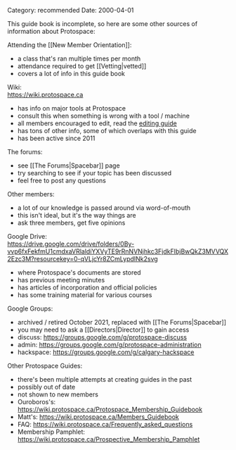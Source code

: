 Category: recommended
Date: 2000-04-01

This guide book is incomplete, so here are some other sources of information about Protospace:

Attending the [[New Member Orientation]]:

- a class that's ran multiple times per month
- attendance required to get [[Vetting|vetted]]
- covers a lot of info in this guide book

Wiki:  
<https://wiki.protospace.ca>

- has info on major tools at Protospace
- consult this when something is wrong with a tool / machine
- all members encouraged to edit, read the [editing guide](https://wiki.protospace.ca/Editing_wiki_guide)
- has tons of other info, some of which overlaps with this guide
- has been active since 2011

The forums:

- see [[The Forums|Spacebar]] page
- try searching to see if your topic has been discussed
- feel free to post any questions

Other members:

- a lot of our knowledge is passed around via word-of-mouth
- this isn't ideal, but it's the way things are
- ask three members, get five opinions

Google Drive:  
<https://drive.google.com/drive/folders/0By-vvp6fxFekfmU1cmdxaVRlaldiYXVyTE9rRnNVNjhkc3FjdkFIbjBwQkZ3MVVQX2Ezc3M?resourcekey=0-qVLjcYr8ZCmLypdINk2svg>

- where Protospace's documents are stored
- has previous meeting minutes
- has articles of incorporation and official policies
- has some training material for various courses

Google Groups:

- archived / retired October 2021, replaced with [[The Forums|Spacebar]]
- you may need to ask a [[Directors|Director]] to gain access
- discuss: <https://groups.google.com/g/protospace-discuss>
- admin: <https://groups.google.com/g/protospace-administration>
- hackspace: <https://groups.google.com/g/calgary-hackspace>

Other Protospace Guides:
	
- there's been multiple attempts at creating guides in the past
- possibly out of date
- not shown to new members 
- Ouroboros's: <https://wiki.protospace.ca/Protospace_Membership_Guidebook>
- Matt's: <https://wiki.protospace.ca/Members_Guidebook>
- FAQ: <https://wiki.protospace.ca/Frequently_asked_questions>
- Membership Pamphlet: <https://wiki.protospace.ca/Prospective_Membership_Pamphlet>

